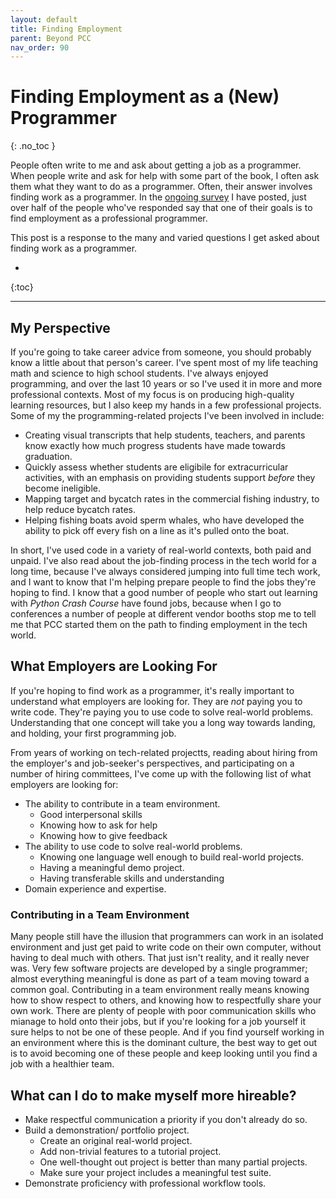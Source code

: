 ```yaml
---
layout: default
title: Finding Employment
parent: Beyond PCC
nav_order: 90
---
```


# Finding Employment as a (New) Programmer
{: .no_toc }

People often write to me and ask about getting a job as a programmer. When people write and ask for help with some part of the book, I often ask them what they want to do as a programmer. Often, their answer involves finding work as a programmer. In the [ongoing survey](https://docs.google.com/forms/d/e/1FAIpQLSez7B3mKB9hmOKoiE7LS5ZmpaWME_KNOiLsznH4zb0UtSoxsA/viewform?usp=sf_link) I have posted, just over half of the people who've responded say that one of their goals is to find employment as a professional programmer.

This post is a response to the many and varied questions I get asked about finding work as a programmer.

* 
{:toc}

---

## My Perspective

If you're going to take career advice from someone, you should probably know a little about that person's career. I've spent most of my life teaching math and science to high school students. I've always enjoyed programming, and over the last 10 years or so I've used it in more and more professional contexts. Most of my focus is on producing high-quality learning resources, but I also keep my hands in a few professional projects. Some of my the programming-related projects I've been involved in include:

- Creating visual transcripts that help students, teachers, and parents know exactly how much progress students have made towards graduation.
- Quickly assess whether students are eligibile for extracurricular activities, with an emphasis on providing students support *before* they become ineligible.
- Mapping target and bycatch rates in the commercial fishing industry, to help reduce bycatch rates.
- Helping fishing boats avoid sperm whales, who have developed the ability to pick off every fish on a line as it's pulled onto the boat.

In short, I've used code in a variety of real-world contexts, both paid and unpaid. I've also read about the job-finding process in the tech world for a long time, because I've always considered jumping into full time tech work, and I want to know that I'm helping prepare people to find the jobs they're hoping to find. I know that a good number of people who start out learning with *Python Crash Course* have found jobs, because when I go to conferences a number of people at different vendor booths stop me to tell me that PCC started them on the path to finding employment in the tech world.



## What Employers are Looking For

If you're hoping to find work as a programmer, it's really important to understand what employers are looking for. They are *not* paying you to write code. They're paying you to use code to solve real-world problems. Understanding that one concept will take you a long way towards landing, and holding, your first programming job.

From years of working on tech-related projectts, reading about hiring from the employer's and job-seeker's perspectives, and participating on a number of hiring committees, I've come up with the following list of what employers are looking for:

- The ability to contribute in a team environment.
  - Good interpersonal skills
  - Knowing how to ask for help
  - Knowing how to give feedback
- The ability to use code to solve real-world problems.
  - Knowing one language well enough to build real-world projects.
  - Having a meaningful demo project.
  - Having transferable skills and understanding
- Domain experience and expertise.

### Contributing in a Team Environment

Many people still have the illusion that programmers can work in an isolated environment and just get paid to write code on their own computer, without having to deal much with others. That just isn't reality, and it really never was. Very few software projects are developed by a single programmer; almost everything meaningful is done as part of a team moving toward a common goal. Contributing in a team environment really means knowing how to show respect to others, and knowing how to respectfully share your own work. There are plenty of people with poor communication skills who mianage to hold onto their jobs, but if you're looking for a job yourself it sure helps to not be one of these people. And if you find yourself working in an environment where this is the dominant culture, the best way to get out is to avoid becoming one of these people and keep looking until you find a job with a healthier team.

## What can I do to make myself more hireable?

- Make respectful communication a priority if you don't already do so.
- Build a demonstration/ portfolio project.
    - Create an original real-world project.
    - Add non-trivial features to a tutorial project.
    - One well-thought out project is better than many partial projects.
    - Make sure your project includes a meaningful test suite.    
- Demonstrate proficiency with professional workflow tools.
